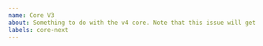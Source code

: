 ```yaml
---
name: Core V3
about: Something to do with the v4 core. Note that this issue will get transferred over to `lando/core-next`
labels: core-next
---
```

